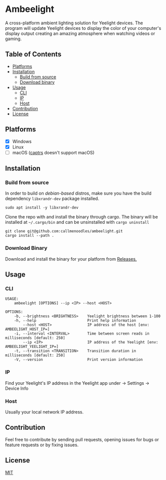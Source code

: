 # Ambeelight
A cross-platform ambient lighting solution for Yeelight devices. The program will update Yeelight devices to display the color of your computer's display output creating an amazing atmosphere when watching videos or gaming.

## Table of Contents
- [Platforms](Platforms)
- [Installation](Installation)
    - [Build from source](Build-from-source)
    - [Download binary](Download-binary)
- [Usage](Usage)
    - [CLI](CLI)
    - [IP](IP)
    - [Host](Host)
- [Contribution](Contribution)
- [License](License) 

## Platforms
- [x] Windows
- [x] Linux
- [ ] macOS ([captrs](https://crates.io/crates/captrs) doesn't support macOS)

## Installation
### Build from source
In order to build on *debian-based* distros, make sure you have the build dependency `libxrandr-dev` package installed.
```
sudo apt install -y libxrandr-dev
```

Clone the repo with and install the binary through cargo. The binary will be installed at `~/.cargo/bin` and can be unsinstalled with `cargo uninstall`
```
git clone git@github.com:callmenoodles/ambeelight.git
cargo install --path .
```

### Download Binary
Download and install the binary for your platform from [Releases.](https://github.com/callmenoodles/ambeelight/releases)

## Usage
### CLI
```
USAGE:
    ambeelight [OPTIONS] --ip <IP> --host <HOST>

OPTIONS:
    -b, --brightness <BRIGHTNESS>    Yeelight brightness between 1-100
    -h, --help                       Print help information
        --host <HOST>                IP address of the host [env: AMBEELIGHT_HOST_IP=]
    -i, --interval <INTERVAL>        Time between screen reads in milliseconds [default: 250]
        --ip <IP>                    IP address of the Yeelight [env: AMBEELIGHT_YEELIGHT_IP=]
    -t, --transition <TRANSITION>    Transition duration in milliseconds [default: 250]
    -V, --version                    Print version information
```
### IP
Find your Yeelight's IP address in the Yeelight app under <Your Lamp> -> Settings -> Device Info

### Host
Usually your local network IP address.

## Contribution
Feel free to contribute by sending pull requests, opening issues for bugs or feature requests or by fixing issues.

## License
[MIT](LICENSE)
